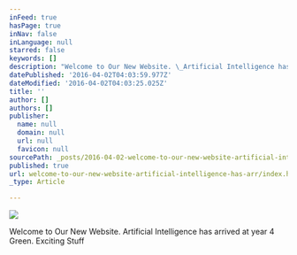 ```yaml
---
inFeed: true
hasPage: true
inNav: false
inLanguage: null
starred: false
keywords: []
description: "Welcome to Our New Website. \_Artificial Intelligence has arrived at year 4 Green. \_Exciting Stuff"
datePublished: '2016-04-02T04:03:59.977Z'
dateModified: '2016-04-02T04:03:25.025Z'
title: ''
author: []
authors: []
publisher:
  name: null
  domain: null
  url: null
  favicon: null
sourcePath: _posts/2016-04-02-welcome-to-our-new-website-artificial-intelligence-has-arr.md
published: true
url: welcome-to-our-new-website-artificial-intelligence-has-arr/index.html
_type: Article

---
```

![](https://the-grid-user-content.s3-us-west-2.amazonaws.com/d70aecdf-165d-4d0b-a645-f240f076c7ea.jpg)

Welcome to Our New Website.  Artificial Intelligence has arrived at year 4 Green.  Exciting Stuff